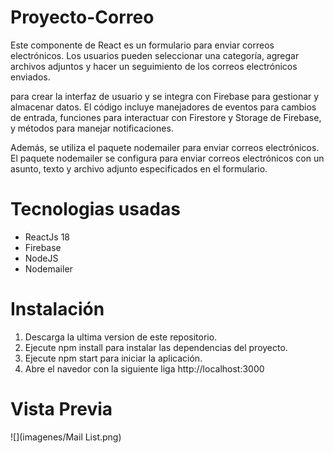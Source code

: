 # Proyecto-Correo
Este componente de React es un formulario para enviar correos electrónicos. Los usuarios pueden seleccionar una categoría, agregar archivos adjuntos y hacer un seguimiento de los correos electrónicos enviados.

para crear la interfaz de usuario y se integra con Firebase para gestionar y almacenar datos. El código incluye manejadores de eventos para cambios de entrada, funciones para interactuar con Firestore y Storage de Firebase, y métodos para manejar notificaciones.

Además, se utiliza el paquete nodemailer para enviar correos electrónicos. El paquete nodemailer se configura para enviar correos electrónicos con un asunto, texto y archivo adjunto especificados en el formulario.

# Tecnologias usadas
* ReactJs 18
* Firebase
* NodeJS
* Nodemailer 


# Instalación
1. Descarga la ultima version de este repositorio.
2. Ejecute npm install para instalar las dependencias del proyecto. 
3. Ejecute npm start para iniciar la aplicación.
4. Abre el navedor con la siguiente liga http://localhost:3000

# Vista Previa
![](imagenes/Mail List.png)

